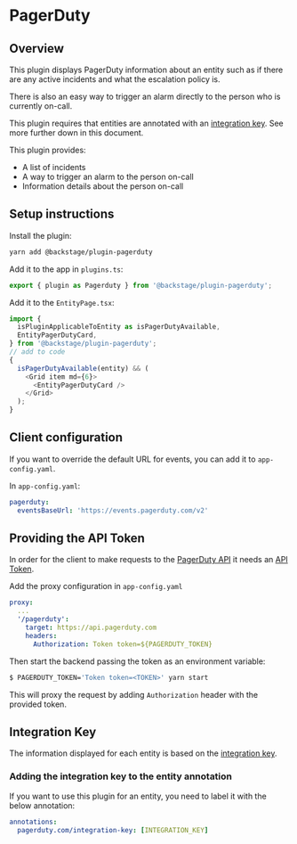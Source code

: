 # PagerDuty

## Overview

This plugin displays PagerDuty information about an entity such as if there are any active incidents and what the escalation policy is.

There is also an easy way to trigger an alarm directly to the person who is currently on-call.

This plugin requires that entities are annotated with an [integration key](https://support.pagerduty.com/docs/services-and-integrations#add-integrations-to-an-existing-service). See more further down in this document.

This plugin provides:

- A list of incidents
- A way to trigger an alarm to the person on-call
- Information details about the person on-call

## Setup instructions

Install the plugin:

```bash
yarn add @backstage/plugin-pagerduty
```

Add it to the app in `plugins.ts`:

```ts
export { plugin as Pagerduty } from '@backstage/plugin-pagerduty';
```

Add it to the `EntityPage.tsx`:

```ts
import {
  isPluginApplicableToEntity as isPagerDutyAvailable,
  EntityPagerDutyCard,
} from '@backstage/plugin-pagerduty';
// add to code
{
  isPagerDutyAvailable(entity) && (
    <Grid item md={6}>
      <EntityPagerDutyCard />
    </Grid>
  );
}
```

## Client configuration

If you want to override the default URL for events, you can add it to `app-config.yaml`.

In `app-config.yaml`:

```yaml
pagerduty:
  eventsBaseUrl: 'https://events.pagerduty.com/v2'
```

## Providing the API Token

In order for the client to make requests to the [PagerDuty API](https://developer.pagerduty.com/docs/rest-api-v2/rest-api/) it needs an [API Token](https://support.pagerduty.com/docs/generating-api-keys#generating-a-general-access-rest-api-key).

Add the proxy configuration in `app-config.yaml`

```yaml
proxy:
  ...
  '/pagerduty':
    target: https://api.pagerduty.com
    headers:
      Authorization: Token token=${PAGERDUTY_TOKEN}
```

Then start the backend passing the token as an environment variable:

```bash
$ PAGERDUTY_TOKEN='Token token=<TOKEN>' yarn start
```

This will proxy the request by adding `Authorization` header with the provided token.

## Integration Key

The information displayed for each entity is based on the [integration key](https://support.pagerduty.com/docs/services-and-integrations#add-integrations-to-an-existing-service).

### Adding the integration key to the entity annotation

If you want to use this plugin for an entity, you need to label it with the below annotation:

```yml
annotations:
  pagerduty.com/integration-key: [INTEGRATION_KEY]
```

